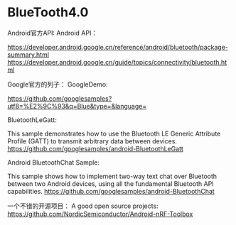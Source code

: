 # BlueTooth4.0

Android官方API:
Android API：

https://developer.android.google.cn/reference/android/bluetooth/package-summary.html
https://developer.android.google.cn/guide/topics/connectivity/bluetooth.html

Google官方的列子：
GoogleDemo:

https://github.com/googlesamples?utf8=%E2%9C%93&q=Blue&type=&language=

BluetoothLeGatt:

This sample demonstrates how to use the Bluetooth LE Generic Attribute Profile (GATT) to transmit arbitrary data between devices.
https://github.com/googlesamples/android-BluetoothLeGatt


Android BluetoothChat Sample:

This sample shows how to implement two-way text chat over Bluetooth between two Android devices, using all the fundamental Bluetooth API capabilities.
https://github.com/googlesamples/android-BluetoothChat

一个不错的开源项目：
A good open source projects:
https://github.com/NordicSemiconductor/Android-nRF-Toolbox


